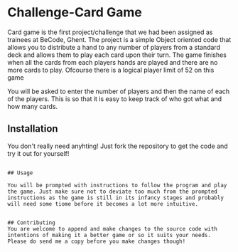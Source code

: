 # Challenge-Card Game

Card game is the first project/challenge that we had been assigned as trainees at BeCode, Ghent. The project is a simple Object oriented code that allows you to distribute a hand to any number of players from a standard deck and allows them to play each card upon their turn. The game finishes when all the cards from each players hands are played and there are no more cards to play. 
Ofcourse there is a logical player limit of 52 on this game

You will be asked to enter the number of players and then the name of each of the players. This is so that it is easy to keep track of who got what and how many cards.

## Installation

You don't really need anyhting! Just fork the repository to get the code and try it out for yourself!
```

## Usage

You will be prompted with instructions to follow the program and play the game. Just make sure not to deviate too much from the prompted instructions as the game is still in its infancy stages and probably will need some tiome before it becomes a lot more intuitive.


## Contributing
You are welcome to append and make changes to the source code with intentions of making it a better game or so it suits your needs. Please do send me a copy before you make changes though!

